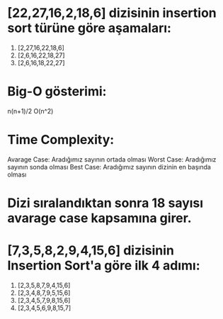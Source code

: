# [22,27,16,2,18,6] dizisinin insertion sort türüne göre aşamaları:
1.	[2,27,16,22,18,6]
2.	[2,6,16,22,18,27]
3.	[2,6,16,18,22,27]

# Big-O gösterimi: 
n(n+1)/2 O(n^2)

# Time Complexity: 
Avarage Case: Aradığımız sayının ortada olması 
Worst Case: Aradığımız sayının sonda olması 
Best Case: Aradığımız sayının dizinin en başında olması

# Dizi sıralandıktan sonra 18 sayısı avarage case kapsamına girer.

# [7,3,5,8,2,9,4,15,6] dizisinin Insertion Sort'a göre ilk 4 adımı:
1.	[2,3,5,8,7,9,4,15,6]
2.	[2,3,4,8,7,9,5,15,6]
3.	[2,3,4,5,7,9,8,15,6]
4.	[2,3,4,5,6,9,8,15,7]
